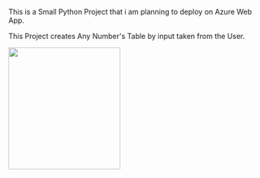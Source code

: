 This is a Small Python Project that i am planning to deploy on Azure Web App. 

This Project creates Any Number's Table by input taken from the User. 


<p>
    <img src="G:/VS Code/TablebyPython/TablesbyPythonScreenshot.PNG?raw=true" width="220" height="240" />
</p>

